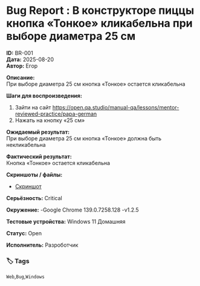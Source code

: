 # Bug Report : В конструкторе пиццы кнопка «Тонкое» кликабельна при выборе диаметра 25 см

**ID:** BR-001  
**Дата:** 2025-08-20  
**Автор:** Егор  

**Описание:**  
При выборе диаметра 25 см кнопка «Тонкое» остается кликабельна

**Шаги для воспроизведения:**  
1. Зайти на сайт https://open.qa.studio/manual-qa/lessons/mentor-reviewed-practice/papa-german
2. Нажать на кнопку «25 см»

**Ожидаемый результат:**  
При выборе диаметра 25 см кнопка «Тонкое» должна быть некликабельна

**Фактический результат:**  
Кнопка «Тонкое» остается кликабельна

**Скриншоты / файлы:**  
- [Скриншот](screenshots/BR-001.jpg)


**Серьёзность:** Critical 

**Окружение:** -Google Chrome 139.0.7258.128
-v1.2.5

**Тестовые устройства:** Windows 11 Домашняя

**Статус:** Open  

**Исполнитель:** Разроботчик

### 🏷️ Tags
`Web`,`Bug`,`Windows`
